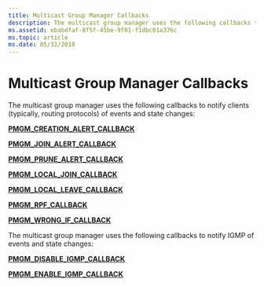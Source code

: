 ```yaml
---
title: Multicast Group Manager Callbacks
description: The multicast group manager uses the following callbacks to notify clients (typically, routing protocols) of events and state changes
ms.assetid: ebabdfaf-8f5f-45be-9f01-f1dbc01a376c
ms.topic: article
ms.date: 05/31/2018
---
```


# Multicast Group Manager Callbacks

The multicast group manager uses the following callbacks to notify clients (typically, routing protocols) of events and state changes:

[**PMGM\_CREATION\_ALERT\_CALLBACK**](/windows/win32/api/mgm/nc-mgm-pmgm_creation_alert_callback)

[**PMGM\_JOIN\_ALERT\_CALLBACK**](/windows/desktop/api/Mgm/nc-mgm-pmgm_join_alert_callback)

[**PMGM\_PRUNE\_ALERT\_CALLBACK**](/windows/desktop/api/Mgm/nc-mgm-pmgm_prune_alert_callback)

[**PMGM\_LOCAL\_JOIN\_CALLBACK**](/windows/desktop/api/Mgm/nc-mgm-pmgm_local_join_callback)

[**PMGM\_LOCAL\_LEAVE\_CALLBACK**](/windows/desktop/api/Mgm/nc-mgm-pmgm_local_leave_callback)

[**PMGM\_RPF\_CALLBACK**](/windows/desktop/api/Mgm/nc-mgm-pmgm_rpf_callback)

[**PMGM\_WRONG\_IF\_CALLBACK**](/windows/desktop/api/Mgm/nc-mgm-pmgm_wrong_if_callback)

The multicast group manager uses the following callbacks to notify IGMP of events and state changes:

[**PMGM\_DISABLE\_IGMP\_CALLBACK**](/windows/win32/api/mgm/nc-mgm-pmgm_disable_igmp_callback)

[**PMGM\_ENABLE\_IGMP\_CALLBACK**](/windows/desktop/api/Mgm/nc-mgm-pmgm_enable_igmp_callback)

 

 